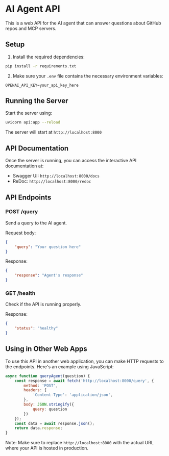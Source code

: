 # AI Agent API

This is a web API for the AI agent that can answer questions about GitHub repos and MCP servers.

## Setup

1. Install the required dependencies:
```bash
pip install -r requirements.txt
```

2. Make sure your `.env` file contains the necessary environment variables:
```
OPENAI_API_KEY=your_api_key_here
```

## Running the Server

Start the server using:
```bash
uvicorn api:app --reload
```

The server will start at `http://localhost:8000`

## API Documentation

Once the server is running, you can access the interactive API documentation at:
- Swagger UI: `http://localhost:8000/docs`
- ReDoc: `http://localhost:8000/redoc`

## API Endpoints

### POST /query
Send a query to the AI agent.

Request body:
```json
{
    "query": "Your question here"
}
```

Response:
```json
{
    "response": "Agent's response"
}
```

### GET /health
Check if the API is running properly.

Response:
```json
{
    "status": "healthy"
}
```

## Using in Other Web Apps

To use this API in another web application, you can make HTTP requests to the endpoints. Here's an example using JavaScript:

```javascript
async function queryAgent(question) {
    const response = await fetch('http://localhost:8000/query', {
        method: 'POST',
        headers: {
            'Content-Type': 'application/json',
        },
        body: JSON.stringify({
            query: question
        })
    });
    const data = await response.json();
    return data.response;
}
```

Note: Make sure to replace `http://localhost:8000` with the actual URL where your API is hosted in production. 